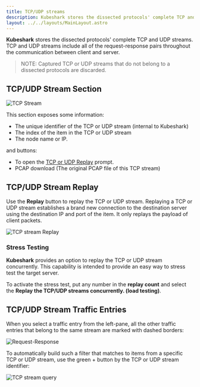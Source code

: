 ```yaml
---
title: TCP/UDP streams
description: Kubeshark stores the dissected protocols' complete TCP and UDP streams. TCP and UDP streams include all of the request-response pairs throughout the communication between client and server. 
layout: ../../layouts/MainLayout.astro
---
```


**Kubeshark** stores the dissected protocols' complete TCP and UDP streams. TCP and UDP streams include all of the request-response pairs throughout the communication between client and server. 
> NOTE: Captured TCP or UDP streams that do not belong to a dissected protocols are discarded. 

## TCP/UDP Stream Section

![TCP Stream](/tcp-stream.png)

This section exposes some information:

- The unique identifier of the TCP or UDP stream (internal to Kubeshark)
- The index of the item in the TCP or UDP stream
- The node name or IP.

and buttons:

- To open the [TCP or UDP Replay](#tcpudp-stream-replay) prompt.
- PCAP download (The original PCAP file of this TCP stream)

## TCP/UDP Stream Replay

Use the **Replay** button to replay the TCP or UDP stream. Replaying a TCP or UDP stream establishes a brand new connection to the destination server using the destination IP and port of the item. It only replays the payload of client packets.

![TCP stream Replay](/tcp-replay.png)

### Stress Testing

**Kubeshark** provides an option to replay the TCP or UDP stream concurrently. This capability is intended to provide an easy way to stress test the target server. 

To activate the stress test, put any number in the **replay count** and select the **Replay the TCP/UDP streams concurrently. (load testing)**.

## TCP/UDP Stream Traffic Entries

When you select a traffic entry from the left-pane, all the other traffic entries that belong to the same stream are marked with dashed borders:

![Request-Response](/req-res.png)

To automatically build such a filter that matches to items from a specific TCP or UDP stream, use the green + button by the TCP or UDP stream identifier:

![TCP stream query](/stream-query.png)



